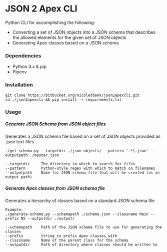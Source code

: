 # JSON 2 Apex CLI

Python CLI for accomplishing the following:
* Converting a set of JSON objects into a JSON schema that describes the allowed elements for the given set of JSON objects
* Generating Apex classes based on a JSON schema

### Dependencies
* Python 3.x & pip
* Pipenv

### Installation
```
git clone https://bitbucket.org/nicoletbank/json2apexcli.git
cd ./json2apexcli && pip install -r requirements.txt
```

### Usage
##### Generate JSON Schema from JSON object files
Generates a JSON schema file based on a set of JSON objects provided as .json text files
```
./get-schema.py --targetdir ./json-objects/ --pattern '.*\.json' --outputpath ./master.json

--targetdir     The directory in which to search for files
--pattern       Python-style regex with which to match on filenames
--outputpath    Name for JSON schema file that will be created (as an output path)
```

##### Generate Apex classes from JSON schema file
Generates a hierarchy of classes based on a standard JSON schema file
```
Example:
./generate-schema.py --schemapath ./schema.json --classname Main --prefix NS --outputdir ./output/

--schemapath    Path of the JSON schema file to use for generating the classes
--prefix        String to prefix Apex classes with
--classname     Name of the parent class for the schema
--outputdir     Path of directory where classes should be written to
```